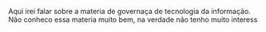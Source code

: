 Aqui irei falar sobre a materia de governaça de tecnologia da informação. Não conheco essa materia muito bem, na verdade não tenho muito interess
